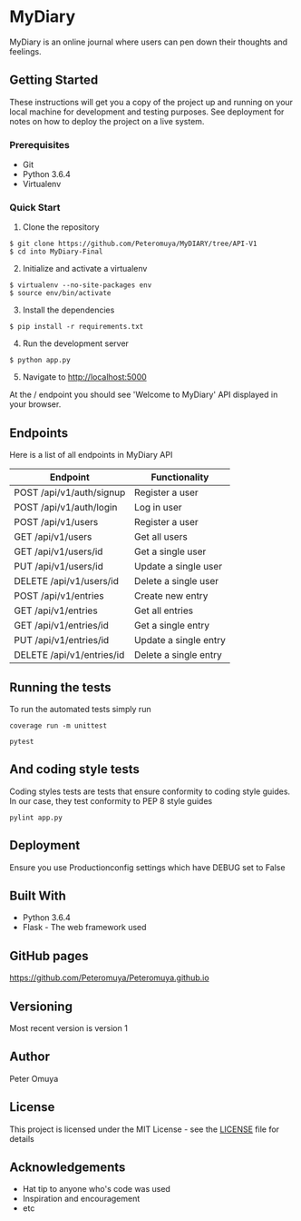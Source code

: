 # MyDiary

MyDiary is an online journal where users can pen down their thoughts and feelings.

## Getting Started

These instructions will get you a copy of the project up and running on your local machine for development and testing purposes. See deployment for notes on how to deploy the project on a live system.

### Prerequisites

* Git
* Python 3.6.4
* Virtualenv

### Quick Start

1. Clone the repository

```
$ git clone https://github.com/Peteromuya/MyDIARY/tree/API-V1
$ cd into MyDiary-Final
```
  
2. Initialize and activate a virtualenv

```
$ virtualenv --no-site-packages env
$ source env/bin/activate
```

3. Install the dependencies

```
$ pip install -r requirements.txt
```

4. Run the development server

```
$ python app.py
```

5. Navigate to [http://localhost:5000](http://localhost:5000)

At the / endpoint you should see 'Welcome to MyDiary' API displayed in your browser.

## Endpoints

Here is a list of all endpoints in MyDiary API

Endpoint | Functionality 
------------ | -------------
POST   /api/v1/auth/signup | Register a user
POST   /api/v1/auth/login | Log in user
POST   /api/v1/users | Register a user
GET    /api/v1/users | Get all users
GET   /api/v1/users/id | Get a single user
PUT  /api/v1/users/id | Update a single user
DELETE   /api/v1/users/id | Delete a single user
POST   /api/v1/entries | Create new entry
GET   /api/v1/entries | Get all entries
GET   /api/v1/entries/id | Get a single entry
PUT   /api/v1/entries/id | Update a single entry
DELETE   /api/v1/entries/id | Delete a single entry



## Running the tests

To run the automated tests simply run

```
coverage run -m unittest

pytest

```

## And coding style tests

Coding styles tests are tests that ensure conformity to coding style guides. In our case, they test conformity to
PEP 8 style guides

```
pylint app.py
```

## Deployment

Ensure you use Productionconfig settings which have DEBUG set to False

## Built With

* Python 3.6.4
* Flask - The web framework used

## GitHub pages

https://github.com/Peteromuya/Peteromuya.github.io

## Versioning

Most recent version is version 1

## Author

Peter Omuya

## License

This project is licensed under the MIT License - see the [LICENSE](LICENSE) file for details

## Acknowledgements

* Hat tip to anyone who's code was used
* Inspiration and encouragement
* etc
